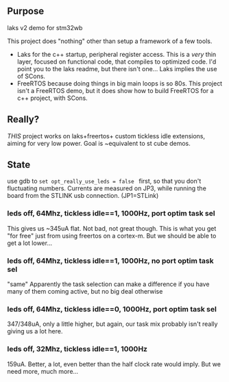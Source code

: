 ## Purpose
laks v2 demo for stm32wb

This project does "nothing" other than setup a framework of a few tools.

* Laks for the c++ startup, peripheral register access.
  This is a _very_ thin layer, focused on functional code, that compiles to optimized code.
  I'd point you to the laks readme, but there isn't one...
  Laks implies the use of SCons.
* FreeRTOS because doing things in big main loops is so 80s.
  This project isn't a FreeRTOS demo, but it does show how to build FreeRTOS for
  a c++ project, with SCons.

## Really?

_THIS_ project works on laks+freertos+ custom tickless idle extensions, aiming
for very low power.  Goal is ~equivalent to st cube demos.

## State
use gdb to ```set opt_really_use_leds = false ``` first, so that you don't
fluctuating numbers.  Currents are measured on JP3, while running the board
from the STLINK usb connection.  (JP1=STLink)

### leds off, 64Mhz, tickless idle==1, 1000Hz, port optim task sel
This gives us ~345uA flat.  Not bad, not great though.  This is what you get
"for free" just from using freertos on a cortex-m.  But we should be able to
get a lot lower...

### leds off, 64Mhz, tickless idle==1, 1000Hz, no port optim task sel
"same"  Apparently the task selection can make a difference if you have many
of them coming active, but no big deal otherwise

### leds off, 64Mhz, tickless idle==0, 1000Hz, port optim task sel
347/348uA, only a little higher, but again, our task mix probably isn't really
giving us a lot here.

### leds off, 32Mhz, tickless idle==1, 1000Hz
159uA.  Better, a lot, even better than the half clock rate would imply.  But
we need more, much more...
